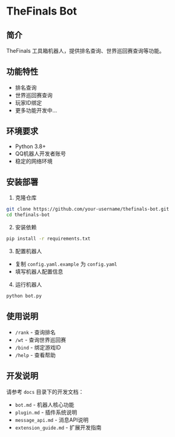 # TheFinals Bot

## 简介
TheFinals 工具箱机器人，提供排名查询、世界巡回赛查询等功能。

## 功能特性
- 排名查询
- 世界巡回赛查询
- 玩家ID绑定
- 更多功能开发中...

## 环境要求
- Python 3.8+
- QQ机器人开发者账号
- 稳定的网络环境

## 安装部署
1. 克隆仓库
```bash
git clone https://github.com/your-username/thefinals-bot.git
cd thefinals-bot
```

2. 安装依赖
```bash
pip install -r requirements.txt
```

3. 配置机器人
- 复制 `config.yaml.example` 为 `config.yaml`
- 填写机器人配置信息

4. 运行机器人
```bash
python bot.py
```

## 使用说明
- `/rank` - 查询排名
- `/wt` - 查询世界巡回赛
- `/bind` - 绑定游戏ID
- `/help` - 查看帮助

## 开发说明
请参考 `docs` 目录下的开发文档：
- `bot.md` - 机器人核心功能
- `plugin.md` - 插件系统说明
- `message_api.md` - 消息API说明
- `extension_guide.md` - 扩展开发指南
